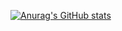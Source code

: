 [![Anurag's GitHub stats](https://github-readme-stats-git-masterrstaa-rickstaa.vercel.app/api?username=Bu0717&theme=merko)](https://github.com/anuraghazra/github-readme-stats)


